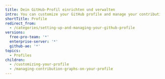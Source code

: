 ```yaml
---
title: Dein GitHub-Profil einrichten und verwalten
intro: You can customize your GitHub profile and manage your contribution graph.
shortTitle: Profile
redirect_from:
  - /categories/setting-up-and-managing-your-github-profile
versions:
  free-pro-team: '*'
  enterprise-server: '*'
  github-ae: '*'
topics:
  - Profiles
children:
  - /customizing-your-profile
  - /managing-contribution-graphs-on-your-profile
---
```


